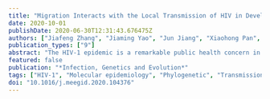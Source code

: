 ```yaml
---
title: "Migration Interacts with the Local Transmission of HIV in Developed Trade Areas: A Molecular Transmission Network Analysis in China"
date: 2020-10-01
publishDate: 2020-06-30T12:31:43.676475Z
authors: ["Jiafeng Zhang", "Jiaming Yao", "Jun Jiang", "Xiaohong Pan", "Mingyu Luo", "Yan Xia", "Qin Fan", "Xiaobei Ding", "Jianjun Ruan", "Andreas Handel", "Justin Bahl", "Wanjun Chen", "Lianqi Zha", "Tao Fu"]
publication_types: ["9"]
abstract: "The HIV-1 epidemic is a remarkable public health concern in China, especially in developed trade areas. We aimed to investigate the interaction of migration with the local transmission network in a typical trade area, Yiwu City, the world's largest commodity distribution center. Based on 390 pol sequences from 413 participants diagnosed between 2014 and 2016, putative transmission clusters and the underlying demographic and behavioral characteristics were analyzed. Recent infection status was determined by HIV-1 limiting antigen avidity enzyme immunoassay to identify active clusters. Multiple subtypes were identified, with a predominance of CRF01_AE (47.4%) and CRF07_BC (40.8%), followed by 9 other subtypes and 8 URFs. Multivariable analyses revealed that individuals in clusters were more likely to be local residents, infected through heterosexual behaviors, and infected with CRF01_AE (P~$<~$.05). Of men who have sex with men (MSM), 81% were linked to other MSM, and only 3% were linked to heterosexual women. Of heterosexual women, 67% were linked to heterosexual men, and 11% to MSM. Yiwu residents were more likely to link to locals than that of migrants (43% vs 20%, P~$<~$.001). By contrast, local MSM and migrant MSM all had high percentages of linkage to migrant MSM (57% vs 69%, P~=~.069). Our findings reveal that migration promotes the dissemination and dynamic change of HIV, which are interwoven between locals and migrants. The results highlight the far-reaching influence of migrant MSM on the local HIV transmission network."
featured: false
publication: "*Infection, Genetics and Evolution*"
tags: ["HIV-1", "Molecular epidemiology", "Phylogenetic", "Transmission network"]
doi: "10.1016/j.meegid.2020.104376"
---
```


